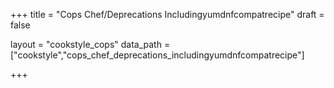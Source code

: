 +++
title = "Cops Chef/Deprecations Includingyumdnfcompatrecipe"
draft = false

layout = "cookstyle_cops"
data_path = ["cookstyle","cops_chef_deprecations_includingyumdnfcompatrecipe"]

+++

<!-- The content of this page is automatically generated from the
cops_chef_deprecations_includingyumdnfcompatrecipe.yml file in github.com/chef/cookstyle/docs-chef-io/data/cookstyle. -->
